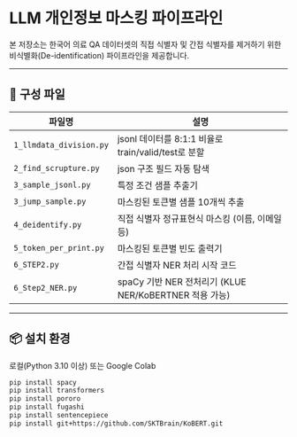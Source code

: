 # LLM 개인정보 마스킹 파이프라인

본 저장소는 한국어 의료 QA 데이터셋의 직접 식별자 및 간접 식별자를 제거하기 위한 비식별화(De-identification) 파이프라인을 제공합니다.

---

## 📁 구성 파일

| 파일명 | 설명 |
|--------|------|
| `1_llmdata_division.py` | jsonl 데이터를 8:1:1 비율로 train/valid/test로 분할 |
| `2_find_scrupture.py` | json 구조 필드 자동 탐색 |
| `3_sample_jsonl.py` | 특정 조건 샘플 추출기 |
| `3_jump_sample.py` | 마스킹된 토큰별 샘플 10개씩 추출 |
| `4_deidentify.py` | 직접 식별자 정규표현식 마스킹 (이름, 이메일 등) |
| `5_token_per_print.py` | 마스킹된 토큰별 빈도 출력기 |
| `6_STEP2.py` | 간접 식별자 NER 처리 시작 코드 |
| `6_Step2_NER.py` | spaCy 기반 NER 전처리기 (KLUE NER/KoBERTNER 적용 가능) |

---

## 📦 설치 환경
로컬(Python 3.10 이상) 또는 Google Colab

```bash
pip install spacy
pip install transformers
pip install pororo
pip install fugashi
pip install sentencepiece
pip install git+https://github.com/SKTBrain/KoBERT.git
